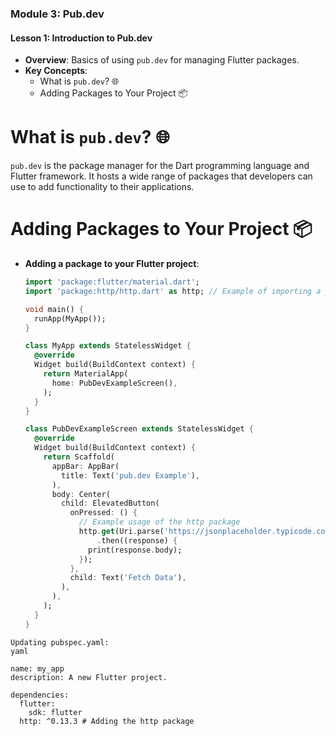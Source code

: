 
### Module 3: Pub.dev

#### Lesson 1: Introduction to Pub.dev
- **Overview**: Basics of using `pub.dev` for managing Flutter packages.
- **Key Concepts**:
  - What is `pub.dev`? 🌐
  - Adding Packages to Your Project 📦


# What is `pub.dev`? 🌐
`pub.dev` is the package manager for the Dart programming language and Flutter framework. It hosts a wide range of packages that developers can use to add functionality to their applications.

# Adding Packages to Your Project 📦
- **Adding a package to your Flutter project**:
  ```dart
  import 'package:flutter/material.dart';
  import 'package:http/http.dart' as http; // Example of importing a package

  void main() {
    runApp(MyApp());
  }

  class MyApp extends StatelessWidget {
    @override
    Widget build(BuildContext context) {
      return MaterialApp(
        home: PubDevExampleScreen(),
      );
    }
  }

  class PubDevExampleScreen extends StatelessWidget {
    @override
    Widget build(BuildContext context) {
      return Scaffold(
        appBar: AppBar(
          title: Text('pub.dev Example'),
        ),
        body: Center(
          child: ElevatedButton(
            onPressed: () {
              // Example usage of the http package
              http.get(Uri.parse('https://jsonplaceholder.typicode.com/posts/1'))
                  .then((response) {
                print(response.body);
              });
            },
            child: Text('Fetch Data'),
          ),
        ),
      );
    }
  }
```
Updating pubspec.yaml:
yaml

name: my_app
description: A new Flutter project.

dependencies:
  flutter:
    sdk: flutter
  http: ^0.13.3 # Adding the http package
  ```
  